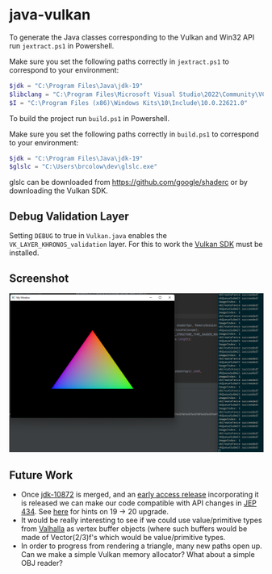 # java-vulkan

To generate the Java classes corresponding to the Vulkan and Win32 API run `jextract.ps1` in Powershell.

Make sure you set the following paths correctly in `jextract.ps1` to correspond to your environment:

```powershell
$jdk = "C:\Program Files\Java\jdk-19"
$libclang = "C:\Program Files\Microsoft Visual Studio\2022\Community\VC\Tools\Llvm\x64"
$I = "C:\Program Files (x86)\Windows Kits\10\Include\10.0.22621.0"
```

To build the project run `build.ps1` in Powershell.

Make sure you set the following paths correctly in `build.ps1` to correspond to your environment:

```powershell
$jdk = "C:\Program Files\Java\jdk-19"
$glslc = "C:\Users\brcolow\dev\glslc.exe"
```

glslc can be downloaded from https://github.com/google/shaderc or by downloading the Vulkan SDK.

## Debug Validation Layer

Setting `DEBUG` to true in `Vulkan.java` enables the `VK_LAYER_KHRONOS_validation` layer. For this to work the 
[Vulkan SDK](https://vulkan.lunarg.com/sdk/home) must be installed.

## Screenshot

![java-vulkan](/triangle.png?raw=true)

## Future Work

* Once [jdk-10872](https://github.com/openjdk/jdk/pull/10872) is merged, and an [early access release](https://jdk.java.net/20/) incorporating it is released we can
make our code compatible with API changes in [JEP 434](https://openjdk.org/jeps/434). See [here](https://github.com/openjdk/jextract/commit/5e7d2327d124d1ce443aac8e515d67be4319574c) for
hints on 19 -> 20 upgrade.
* It would be really interesting to see if we could use value/primitive types from [Valhalla](https://openjdk.org/projects/valhalla/) as vertex buffer objects (where such buffers would be made of Vector(2/3)f's which would be value/primitive types.
* In order to progress from rendering a triangle, many new paths open up. Can we make a simple Vulkan memory allocator? What about a simple OBJ reader?
